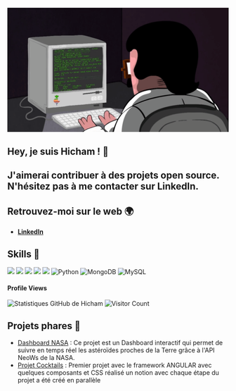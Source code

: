 ![gif](programming.gif)
## Hey, je suis Hicham ! 👋

## J'aimerai contribuer à des projets open source. N'hésitez pas à me contacter sur LinkedIn.

## Retrouvez-moi sur le web 🌍

- [**LinkedIn**](https://www.linkedin.com/in/hicham-guendouz-578759125/)

## Skills 🚀

![](https://img.shields.io/badge/HTML5-E34F26?style=for-the-badge&logo=html5&logoColor=white)
![](https://img.shields.io/badge/CSS3-1572B6?style=for-the-badge&logo=css3&logoColor=white)
![](https://img.shields.io/badge/JavaScript-F7DF1E?style=for-the-badge&logo=javascript&logoColor=black)
![](https://img.shields.io/badge/Bootstrap-563D7C?style=for-the-badge&logo=bootstrap&logoColor=white)
![](https://img.shields.io/badge/PHP-777BB4?style=for-the-badge&logo=php&logoColor=white)
![Python](https://img.shields.io/badge/Python-3776AB?style=for-the-badge&logo=python&logoColor=white)
![MongoDB](https://img.shields.io/badge/MongoDB-47A248?style=for-the-badge&logo=mongodb&logoColor=white)
![MySQL](https://img.shields.io/badge/MySQL-4479A1?style=for-the-badge&logo=mysql&logoColor=white)
#### Profile Views

![Statistiques GitHub de Hicham](https://github-readme-stats.vercel.app/api?username=Hicham77500&show_icons=true&theme=radical)
![Visitor Count](https://profile-counter.glitch.me/{Hicham77500}/count.svg)

## Projets phares 🚀

- [Dashboard NASA]([lien_du_projet](https://github.com/Hicham77500/Dashboard_Nasa)) : Ce projet est un Dashboard interactif qui permet de suivre en temps réel les astéroïdes proches de la Terre grâce à l'API NeoWs de la NASA.
- [Projet Cocktails]([lien_du_projet](https://github.com/Hicham77500/Cocktails)) : Premier projet avec le framework ANGULAR avec quelques composants et CSS réalisé un notion avec chaque étape du projet a été créé en parallèle

